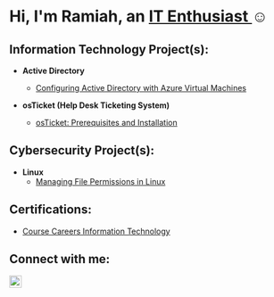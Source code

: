<h1>Hi, I'm Ramiah, an <a href="https://linkedin.com/in/ramiah-jackson/">IT Enthusiast </a>☺</h1>

<h2>Information Technology Project(s):</h2>

- <b>Active Directory</b>
  - [Configuring Active Directory with Azure Virtual Machines](https://github.com/ramiahj/activedirectory)

- <b>osTicket (Help Desk Ticketing System)</b>
  - [osTicket: Prerequisites and Installation](https://github.com/ramiahj/osticket-prereqs)

 <h2>Cybersecurity Project(s):</h2>

- <b>Linux</b>
  - [Managing File Permissions in Linux](https://github.com/ramiahj/FIle-Permissions-in-Linux/tree/main)

 <h2>Certifications:</h2>

  - [Course Careers Information Technology](https://i.imgur.com/aqDmPlv.png)

<h2>Connect with me:</h2>

[<img align="left" alt="Josh | LinkedIn" width="22px" src="https://cdn.jsdelivr.net/npm/simple-icons@v3/icons/linkedin.svg" />][linkedin]

[linkedin]: https://linkedin.com/in/ramiah-jackson/
